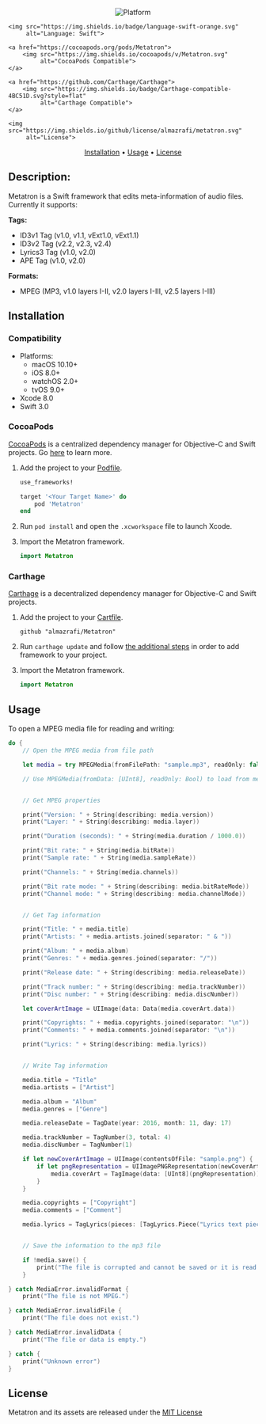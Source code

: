 <p align="center">
    <img src="https://img.shields.io/cocoapods/p/Metatron.svg?style=flat"
         alt="Platform">

    <img src="https://img.shields.io/badge/language-swift-orange.svg"
         alt="Language: Swift">

    <a href="https://cocoapods.org/pods/Metatron">
        <img src="https://img.shields.io/cocoapods/v/Metatron.svg"
             alt="CocoaPods Compatible">
    </a>

    <a href="https://github.com/Carthage/Carthage">
        <img src="https://img.shields.io/badge/Carthage-compatible-4BC51D.svg?style=flat"
             alt="Carthage Compatible">
    </a>

    <img src="https://img.shields.io/github/license/almazrafi/metatron.svg"
         alt="License">
</p>

<p align="center">
    <a href="#installation">Installation</a>
  • <a href="#usage">Usage</a>
  • <a href="#license">License</a>
</p>

## Description:
Metatron is a Swift framework that edits meta-information of audio files. Currently it supports:

**Tags:**
- ID3v1 Tag (v1.0, v1.1, vExt1.0, vExt1.1)
- ID3v2 Tag (v2.2, v2.3, v2.4)
- Lyrics3 Tag (v1.0, v2.0)
- APE Tag (v1.0, v2.0)

**Formats:**
- MPEG (MP3, v1.0 layers I-II, v2.0 layers I-III, v2.5 layers I-III)

## Installation

### Compatibility

- Platforms:
    - macOS 10.10+
    - iOS 8.0+
    - watchOS 2.0+
    - tvOS 9.0+
- Xcode 8.0
- Swift 3.0

### CocoaPods
[CocoaPods](https://cocoapods.org/) is a centralized dependency manager for Objective-C and Swift projects. Go [here](https://guides.cocoapods.org/using/index.html) to learn more.

1. Add the project to your [Podfile](https://guides.cocoapods.org/using/the-podfile.html).

    ```ruby
    use_frameworks!

    target '<Your Target Name>' do
        pod 'Metatron'
    end
    ```

2. Run `pod install` and open the `.xcworkspace` file to launch Xcode.

3. Import the Metatron framework.

    ```swift
    import Metatron
    ```

### Carthage
[Carthage](https://github.com/Carthage/Carthage) is a decentralized dependency manager for Objective-C and Swift projects.

1. Add the project to your [Cartfile](https://github.com/Carthage/Carthage/blob/master/Documentation/Artifacts.md#cartfile).

    ```
    github "almazrafi/Metatron"
    ```

2. Run `carthage update` and follow [the additional steps](https://github.com/Carthage/Carthage#getting-started) in order to add framework to your project.

3. Import the Metatron framework.

    ```swift
    import Metatron
    ```

## Usage
To open a MPEG media file for reading and writing:

```swift
do {
    // Open the MPEG media from file path

    let media = try MPEGMedia(fromFilePath: "sample.mp3", readOnly: false)

    // Use MPEGMedia(fromData: [UInt8], readOnly: Bool) to load from memory


    // Get MPEG properties

    print("Version: " + String(describing: media.version))
    print("Layer: " + String(describing: media.layer))

    print("Duration (seconds): " + String(media.duration / 1000.0))

    print("Bit rate: " + String(media.bitRate))
    print("Sample rate: " + String(media.sampleRate))

    print("Channels: " + String(media.channels))

    print("Bit rate mode: " + String(describing: media.bitRateMode))
    print("Channel mode: " + String(describing: media.channelMode))


    // Get Tag information

    print("Title: " + media.title)
    print("Artists: " + media.artists.joined(separator: " & "))

    print("Album: " + media.album)
    print("Genres: " + media.genres.joined(separator: "/"))

    print("Release date: " + String(describing: media.releaseDate))

    print("Track number: " + String(describing: media.trackNumber))
    print("Disc number: " + String(describing: media.discNumber))

    let coverArtImage = UIImage(data: Data(media.coverArt.data))

    print("Copyrights: " + media.copyrights.joined(separator: "\n"))
    print("Comments: " + media.comments.joined(separator: "\n"))

    print("Lyrics: " + String(describing: media.lyrics))


    // Write Tag information

    media.title = "Title"
    media.artists = ["Artist"]

    media.album = "Album"
    media.genres = ["Genre"]

    media.releaseDate = TagDate(year: 2016, month: 11, day: 17)

    media.trackNumber = TagNumber(3, total: 4)
    media.discNumber = TagNumber(1)

    if let newCoverArtImage = UIImage(contentsOfFile: "sample.png") {
        if let pngRepresentation = UIImagePNGRepresentation(newCoverArtImage) {
            media.coverArt = TagImage(data: [UInt8](pngRepresentation))
        }
    }

    media.copyrights = ["Copyright"]
    media.comments = ["Comment"]

    media.lyrics = TagLyrics(pieces: [TagLyrics.Piece("Lyrics text piece", timeStamp: 1230)])


    // Save the information to the mp3 file

    if !media.save() {
        print("The file is corrupted and cannot be saved or it is read only.")
    }

} catch MediaError.invalidFormat {
    print("The file is not MPEG.")

} catch MediaError.invalidFile {
    print("The file does not exist.")

} catch MediaError.invalidData {
    print("The file or data is empty.")

} catch {
    print("Unknown error")
}
```

## License
Metatron and its assets are released under the [MIT License](LICENSE)
